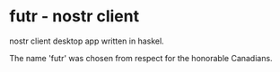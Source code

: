 # futr - nostr client

nostr client desktop app written in haskel.

The name 'futr' was chosen from respect for the honorable Canadians.
